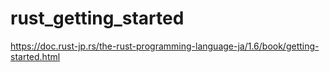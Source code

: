 # rust_getting_started

https://doc.rust-jp.rs/the-rust-programming-language-ja/1.6/book/getting-started.html
